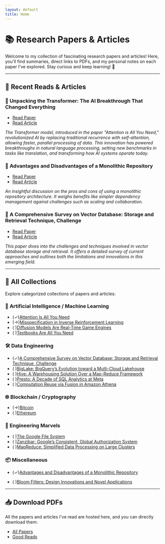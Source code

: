 ```yaml
---
layout: default
title: Home
---
```


# 📚 Research Papers & Articles

Welcome to my collection of fascinating research papers and articles! Here, you'll find summaries, direct links to PDFs, and my personal notes on each paper I've explored. Stay curious and keep learning! 🌟

---

## 🧠 **Recent Reads & Articles**

### 📝 **Unpacking the Transformer: The AI Breakthrough That Changed Everything**
   - [Read Paper](./assets/papers/ai/attention_is_all_you_need.pdf)
   - [Read Article](./_posts/2024-11-15-introduction-to-transformers.md)

   _The Transformer model, introduced in the paper "Attention is All You Need," revolutionized AI by replacing traditional recurrence with self-attention, allowing faster, parallel processing of data. This innovation has powered breakthroughs in natural language processing, setting new benchmarks in tasks like translation, and transforming how AI systems operate today._

### 📝 **Advantages and Disadvantages of a Monolithic Repository**
   - [Read Paper](./assets/papers/misc/advantage_and_disadvantages_of_a_monolithic_repository.pdf)
   - [Read Article](./_posts/2024-09-08-advantages-disadvantages-monolithic-repo.md)

   _An insightful discussion on the pros and cons of using a monolithic repository architecture. It weighs benefits like simpler dependency management against challenges such as scaling and collaboration._

### 📄 **A Comprehensive Survey on Vector Database: Storage and Retrieval Technique, Challenge**
   - [Read Paper](./assets/papers/data_engineering/a_comprehensive_survey_on_vector_database_storage_and_retrieval_technique_challenge.pdf)
   - [Read Article](./_posts/2024-07-04-comprehensive-survey-on-vector-database.md)

   _This paper dives into the challenges and techniques involved in vector database storage and retrieval. It offers a detailed survey of current approaches and outlines both the limitations and innovations in this emerging field._


---

## 📑 **All Collections**
Explore categorized collections of papers and articles:

### 🔬 **Artificial Intelligence / Machine Learning**
- (✓)[Attention Is All You Need](./assets/papers/ai/attention_is_all_you_need.pdf)
- (→)[Misspecification in Inverse Reinforcement Learning](./assets/papers/ai/misspecification_in_inverse_reinforcement_learning.pdf)
- ( )[Diffusion Models Are Real-Time Game Engines](./assets/papers/ai/diffusion_models_are_real_time_game_engines.pdf)
- ( )[Textbooks Are All You Need](./assets/papers/ai/textbooks_are_all_you_need.pdf)

### 🛠 **Data Engineering**
- (✓)[A Comprehensive Survey on Vector Database: Storage and Retrieval Technique, Challenge](./assets/papers/data_engineering/a_comprehensive_survey_on_vector_database_storage_and_retrieval_technique_challenge.pdf)
- ( )[BigLake: BigQuery’s Evolution toward a Multi-Cloud Lakehouse](./assets/papers/data_engineering/biglake_bigquery_s_evolution_toward_a_multi_cloud_lakehouse.pdf)
- ( )[Hive: A Warehousing Solution Over a Map-Reduce Framework](./assets/papers/data_engineering/hive_a_warehousing_solution_over_a_map_reduce_framework.pdf)
- ( )[Presto: A Decade of SQL Analytics at Meta](./assets/papers/data_engineering/presto_a_decade_of_sql_analytics_at_meta.pdf)
- ( )[Computation Reuse via Fusion in Amazon Athena](./assets/papers/data_engineering/computation_reuse_via_fusion_in_amazon_athena.pdf)

### 🌐 **Blockchain / Cryptography**
- (→)[Bitcoin](./assets/papers/web3/bitcoin.pdf)
- ( )[Ethereum](./assets/goodreads/ethereum.pdf)

### 🚀 **Engineering Marvels**
- ( )[The Google File System](./assets/papers/marvels/the_google_file_system.pdf)
- ( )[Zanzibar: Google’s Consistent, Global Authorization System](./assets/papers/marvels/zanzibar_google's_consistent,_global_authorization_system.pdf)
- ( )[MapReduce: Simplified Data Processing on Large Clusters](./assets/papers/marvels/mapreduce_simplified_data_processing_on_large_clusters.pdf)

### 📦 **Miscellaneous**
- (✓)[Advantages and Disadvantages of a Monolithic Repository](./assets/papers/misc/advantage_and_disadvantages_of_a_monolithic_repository.pdf)

- ( )[Bloom Filters: Design Innovations and Novel Applications](./assets/papers/misc/bloom_filters_design_innovations_and_novel_applications.pdf)


---

## 📥 **Download PDFs**
All the papers and articles I've read are hosted here, and you can directly download them:

- [All Papers](https://github.com/legendary-acp/papershelf/tree/main/assets/papers)
- [Good Reads](https://github.com/legendary-acp/papershelf/tree/main/assets/goodreads)
